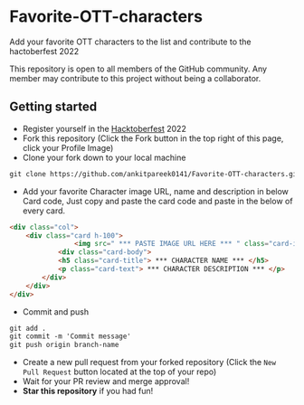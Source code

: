 # Favorite-OTT-characters
Add your favorite OTT characters to the list and contribute to the hactoberfest 2022

This repository is open to all members of the GitHub community. Any member may contribute to this project without being a collaborator.


## Getting started
* Register yourself in the [Hacktoberfest](https://hacktoberfest.com/) 2022 
* Fork this repository (Click the Fork button in the top right of this page, click your Profile Image)
* Clone your fork down to your local machine

```markdown
git clone https://github.com/ankitpareek0141/Favorite-OTT-characters.git
``` 
* Add your favorite Character image URL, name and description in below Card code,
Just copy and paste the card code and paste in the below of every card. 
```markdown
<div class="col">
    <div class="card h-100">
                <img src=" *** PASTE IMAGE URL HERE *** " class="card-img-top" style="object-fit: contain; height: 300px; background-color: black;" alt="...">
            <div class="card-body">
            <h5 class="card-title"> *** CHARACTER NAME *** </h5>
            <p class="card-text"> *** CHARACTER DESCRIPTION *** </p>
        </div>
    </div>
</div>
```

* Commit and push

```markdown
git add .
git commit -m 'Commit message'
git push origin branch-name
```

* Create a new pull request from your forked repository (Click the `New Pull Request` button located at the top of your repo)
* Wait for your PR review and merge approval!
* __Star this repository__ if you had fun!